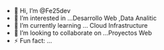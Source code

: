 - 👋 Hi, I’m @Fe25dev
- 👀 I’m interested in ...Desarrollo Web ,Data Analitic
- 🌱 I’m currently learning ... Cloud Infrastructure
- 💞️ I’m looking to collaborate on ...Proyectos Web
- ⚡ Fun fact: ...
